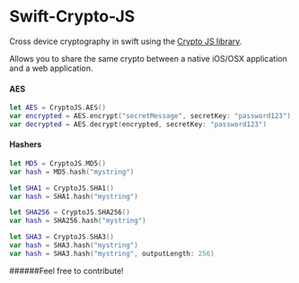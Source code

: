 # Swift-Crypto-JS
Cross device cryptography in swift using the [Crypto JS library](https://code.google.com/p/crypto-js/).

Allows you to share the same crypto between a native iOS/OSX application and a web application.

#### AES

```swift
let AES = CryptoJS.AES()
var encrypted = AES.encrypt("secretMessage", secretKey: "password123")
var decrypted = AES.decrypt(encrypted, secretKey: "password123")
```

#### Hashers

```swift
let MD5 = CryptoJS.MD5()
var hash = MD5.hash("mystring")

let SHA1 = CryptoJS.SHA1()
var hash = SHA1.hash("mystring")

let SHA256 = CryptoJS.SHA256()
var hash = SHA256.hash("mystring")

let SHA3 = CryptoJS.SHA3()
var hash = SHA3.hash("mystring")
var hash = SHA3.hash("mystring", outputLength: 256)
```

######Feel free to contribute!
